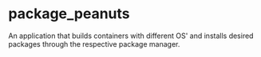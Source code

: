 # package_peanuts
An application that builds containers with different OS' and installs desired packages through the respective package manager.
